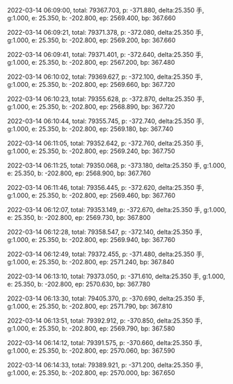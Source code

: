 2022-03-14 06:09:00, total: 79367.703, p: -371.880, delta:25.350 手, g:1.000, e: 25.350, b: -202.800, ep: 2569.400, bp: 367.660

2022-03-14 06:09:21, total: 79371.378, p: -372.080, delta:25.350 手, g:1.000, e: 25.350, b: -202.800, ep: 2569.200, bp: 367.660

2022-03-14 06:09:41, total: 79371.401, p: -372.640, delta:25.350 手, g:1.000, e: 25.350, b: -202.800, ep: 2567.200, bp: 367.480

2022-03-14 06:10:02, total: 79369.627, p: -372.100, delta:25.350 手, g:1.000, e: 25.350, b: -202.800, ep: 2569.660, bp: 367.720

2022-03-14 06:10:23, total: 79355.628, p: -372.870, delta:25.350 手, g:1.000, e: 25.350, b: -202.800, ep: 2568.890, bp: 367.720

2022-03-14 06:10:44, total: 79355.745, p: -372.740, delta:25.350 手, g:1.000, e: 25.350, b: -202.800, ep: 2569.180, bp: 367.740

2022-03-14 06:11:05, total: 79352.642, p: -372.760, delta:25.350 手, g:1.000, e: 25.350, b: -202.800, ep: 2569.240, bp: 367.750

2022-03-14 06:11:25, total: 79350.068, p: -373.180, delta:25.350 手, g:1.000, e: 25.350, b: -202.800, ep: 2568.900, bp: 367.760

2022-03-14 06:11:46, total: 79356.445, p: -372.620, delta:25.350 手, g:1.000, e: 25.350, b: -202.800, ep: 2569.460, bp: 367.760

2022-03-14 06:12:07, total: 79353.149, p: -372.670, delta:25.350 手, g:1.000, e: 25.350, b: -202.800, ep: 2569.730, bp: 367.800

2022-03-14 06:12:28, total: 79358.547, p: -372.140, delta:25.350 手, g:1.000, e: 25.350, b: -202.800, ep: 2569.940, bp: 367.760

2022-03-14 06:12:49, total: 79372.455, p: -371.480, delta:25.350 手, g:1.000, e: 25.350, b: -202.800, ep: 2571.240, bp: 367.840

2022-03-14 06:13:10, total: 79373.050, p: -371.610, delta:25.350 手, g:1.000, e: 25.350, b: -202.800, ep: 2570.630, bp: 367.780

2022-03-14 06:13:30, total: 79405.370, p: -370.690, delta:25.350 手, g:1.000, e: 25.350, b: -202.800, ep: 2571.790, bp: 367.810

2022-03-14 06:13:51, total: 79392.912, p: -370.850, delta:25.350 手, g:1.000, e: 25.350, b: -202.800, ep: 2569.790, bp: 367.580

2022-03-14 06:14:12, total: 79391.575, p: -370.660, delta:25.350 手, g:1.000, e: 25.350, b: -202.800, ep: 2570.060, bp: 367.590

2022-03-14 06:14:33, total: 79389.921, p: -371.200, delta:25.350 手, g:1.000, e: 25.350, b: -202.800, ep: 2570.000, bp: 367.650